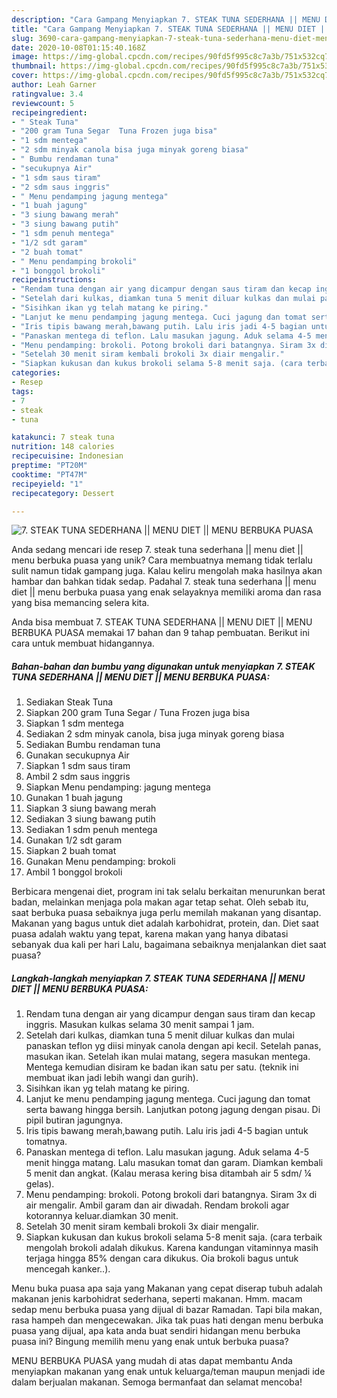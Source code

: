 ```yaml
---
description: "Cara Gampang Menyiapkan 7. STEAK TUNA SEDERHANA || MENU DIET || MENU BERBUKA PUASA Anti Gagal"
title: "Cara Gampang Menyiapkan 7. STEAK TUNA SEDERHANA || MENU DIET || MENU BERBUKA PUASA Anti Gagal"
slug: 3690-cara-gampang-menyiapkan-7-steak-tuna-sederhana-menu-diet-menu-berbuka-puasa-anti-gagal
date: 2020-10-08T01:15:40.168Z
image: https://img-global.cpcdn.com/recipes/90fd5f995c8c7a3b/751x532cq70/7-steak-tuna-sederhana-menu-diet-menu-berbuka-puasa-foto-resep-utama.jpg
thumbnail: https://img-global.cpcdn.com/recipes/90fd5f995c8c7a3b/751x532cq70/7-steak-tuna-sederhana-menu-diet-menu-berbuka-puasa-foto-resep-utama.jpg
cover: https://img-global.cpcdn.com/recipes/90fd5f995c8c7a3b/751x532cq70/7-steak-tuna-sederhana-menu-diet-menu-berbuka-puasa-foto-resep-utama.jpg
author: Leah Garner
ratingvalue: 3.4
reviewcount: 5
recipeingredient:
- " Steak Tuna"
- "200 gram Tuna Segar  Tuna Frozen juga bisa"
- "1 sdm mentega"
- "2 sdm minyak canola bisa juga minyak goreng biasa"
- " Bumbu rendaman tuna"
- "secukupnya Air"
- "1 sdm saus tiram"
- "2 sdm saus inggris"
- " Menu pendamping jagung mentega"
- "1 buah jagung"
- "3 siung bawang merah"
- "3 siung bawang putih"
- "1 sdm penuh mentega"
- "1/2 sdt garam"
- "2 buah tomat"
- " Menu pendamping brokoli"
- "1 bonggol brokoli"
recipeinstructions:
- "Rendam tuna dengan air yang dicampur dengan saus tiram dan kecap inggris. Masukan kulkas selama 30 menit sampai 1 jam."
- "Setelah dari kulkas, diamkan tuna 5 menit diluar kulkas dan mulai panaskan teflon yg diisi minyak canola dengan api kecil. Setelah panas, masukan ikan. Setelah ikan mulai matang, segera masukan mentega. Mentega kemudian disiram ke badan ikan satu per satu. (teknik ini membuat ikan jadi lebih wangi dan gurih)."
- "Sisihkan ikan yg telah matang ke piring."
- "Lanjut ke menu pendamping jagung mentega. Cuci jagung dan tomat serta bawang hingga bersih. Lanjutkan potong jagung dengan pisau. Di pipil butiran jagungnya."
- "Iris tipis bawang merah,bawang putih. Lalu iris jadi 4-5 bagian untuk tomatnya."
- "Panaskan mentega di teflon. Lalu masukan jagung. Aduk selama 4-5 menit hingga matang. Lalu masukan tomat dan garam. Diamkan kembali 5 menit dan angkat. (Kalau merasa kering bisa ditambah air 5 sdm/ ¼ gelas)."
- "Menu pendamping: brokoli. Potong brokoli dari batangnya. Siram 3x di air mengalir. Ambil garam dan air diwadah. Rendam brokoli agar kotorannya keluar.diamkan 30 menit."
- "Setelah 30 menit siram kembali brokoli 3x diair mengalir."
- "Siapkan kukusan dan kukus brokoli selama 5-8 menit saja. (cara terbaik mengolah brokoli adalah dikukus. Karena kandungan vitaminnya masih terjaga hingga 85% dengan cara dikukus. Oia brokoli bagus untuk mencegah kanker..)."
categories:
- Resep
tags:
- 7
- steak
- tuna

katakunci: 7 steak tuna 
nutrition: 148 calories
recipecuisine: Indonesian
preptime: "PT20M"
cooktime: "PT47M"
recipeyield: "1"
recipecategory: Dessert

---
```



![7. STEAK TUNA SEDERHANA || MENU DIET || MENU BERBUKA PUASA](https://img-global.cpcdn.com/recipes/90fd5f995c8c7a3b/751x532cq70/7-steak-tuna-sederhana-menu-diet-menu-berbuka-puasa-foto-resep-utama.jpg)

Anda sedang mencari ide resep 7. steak tuna sederhana || menu diet || menu berbuka puasa yang unik? Cara membuatnya memang tidak terlalu sulit namun tidak gampang juga. Kalau keliru mengolah maka hasilnya akan hambar dan bahkan tidak sedap. Padahal 7. steak tuna sederhana || menu diet || menu berbuka puasa yang enak selayaknya memiliki aroma dan rasa yang bisa memancing selera kita.


 Anda bisa membuat 7. STEAK TUNA SEDERHANA || MENU DIET || MENU BERBUKA PUASA memakai 17 bahan dan 9 tahap pembuatan. Berikut ini cara untuk membuat hidangannya.

<!--inarticleads1-->

##### Bahan-bahan dan bumbu yang digunakan untuk menyiapkan 7. STEAK TUNA SEDERHANA || MENU DIET || MENU BERBUKA PUASA:

1. Sediakan  Steak Tuna
1. Siapkan 200 gram Tuna Segar / Tuna Frozen juga bisa
1. Siapkan 1 sdm mentega
1. Sediakan 2 sdm minyak canola, bisa juga minyak goreng biasa
1. Sediakan  Bumbu rendaman tuna
1. Gunakan secukupnya Air
1. Siapkan 1 sdm saus tiram
1. Ambil 2 sdm saus inggris
1. Siapkan  Menu pendamping: jagung mentega
1. Gunakan 1 buah jagung
1. Siapkan 3 siung bawang merah
1. Sediakan 3 siung bawang putih
1. Sediakan 1 sdm penuh mentega
1. Gunakan 1/2 sdt garam
1. Siapkan 2 buah tomat
1. Gunakan  Menu pendamping: brokoli
1. Ambil 1 bonggol brokoli


Berbicara mengenai diet, program ini tak selalu berkaitan menurunkan berat badan, melainkan menjaga pola makan agar tetap sehat. Oleh sebab itu, saat berbuka puasa sebaiknya juga perlu memilah makanan yang disantap. Makanan yang bagus untuk diet adalah karbohidrat, protein, dan. Diet saat puasa adalah waktu yang tepat, karena makan yang hanya dibatasi sebanyak dua kali per hari Lalu, bagaimana sebaiknya menjalankan diet saat puasa? 

<!--inarticleads2-->

##### Langkah-langkah menyiapkan 7. STEAK TUNA SEDERHANA || MENU DIET || MENU BERBUKA PUASA:

1. Rendam tuna dengan air yang dicampur dengan saus tiram dan kecap inggris. Masukan kulkas selama 30 menit sampai 1 jam.
1. Setelah dari kulkas, diamkan tuna 5 menit diluar kulkas dan mulai panaskan teflon yg diisi minyak canola dengan api kecil. Setelah panas, masukan ikan. Setelah ikan mulai matang, segera masukan mentega. Mentega kemudian disiram ke badan ikan satu per satu. (teknik ini membuat ikan jadi lebih wangi dan gurih).
1. Sisihkan ikan yg telah matang ke piring.
1. Lanjut ke menu pendamping jagung mentega. Cuci jagung dan tomat serta bawang hingga bersih. Lanjutkan potong jagung dengan pisau. Di pipil butiran jagungnya.
1. Iris tipis bawang merah,bawang putih. Lalu iris jadi 4-5 bagian untuk tomatnya.
1. Panaskan mentega di teflon. Lalu masukan jagung. Aduk selama 4-5 menit hingga matang. Lalu masukan tomat dan garam. Diamkan kembali 5 menit dan angkat. (Kalau merasa kering bisa ditambah air 5 sdm/ ¼ gelas).
1. Menu pendamping: brokoli. Potong brokoli dari batangnya. Siram 3x di air mengalir. Ambil garam dan air diwadah. Rendam brokoli agar kotorannya keluar.diamkan 30 menit.
1. Setelah 30 menit siram kembali brokoli 3x diair mengalir.
1. Siapkan kukusan dan kukus brokoli selama 5-8 menit saja. (cara terbaik mengolah brokoli adalah dikukus. Karena kandungan vitaminnya masih terjaga hingga 85% dengan cara dikukus. Oia brokoli bagus untuk mencegah kanker..).


Menu buka puasa apa saja yang Makanan yang cepat diserap tubuh adalah makanan jenis karbohidrat sederhana, seperti makanan. Hmm. macam sedap menu berbuka puasa yang dijual di bazar Ramadan. Tapi bila makan, rasa hampeh dan mengecewakan. Jika tak puas hati dengan menu berbuka puasa yang dijual, apa kata anda buat sendiri hidangan menu berbuka puasa ini? Bingung memilih menu yang enak untuk berbuka puasa? 

 MENU BERBUKA PUASA yang mudah di atas dapat membantu Anda menyiapkan makanan yang enak untuk keluarga/teman maupun menjadi ide dalam berjualan makanan. Semoga bermanfaat dan selamat mencoba!
